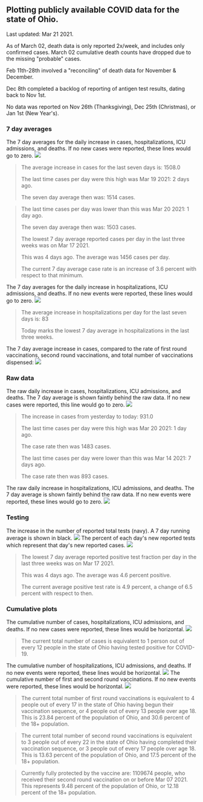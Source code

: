 ## Plotting publicly available COVID data for the state of Ohio. 

Last updated: Mar 21 2021. 

As of March 02, death data is only reported 2x/week, and includes only confirmed cases. March 02 cumulative death counts have dropped due to the missing "probable" cases.

Feb 11th-28th involved a "reconciling" of death data for November & December.

Dec 8th completed a backlog of reporting of antigen test results, dating back to Nov 1st.

No data was reported on Nov 26th (Thanksgiving), Dec 25th (Christmas), or Jan 1st (New Year's).
### 7 day averages
The 7 day averages for the daily increase in cases, hospitalizations, ICU admissions, and deaths. If no new cases were reported, these lines would go to zero.
![](7dayaverage_cases.png)

>The average increase in cases for the last seven days is: 1508.0
>
>The last time cases per day were this high was Mar 19 2021: 2 days ago.
>
>The seven day average then was: 1514 cases.

>
>The last time cases per day was lower than this was Mar 20 2021: 1 day ago.
>
>The seven day average then was: 1503 cases.
>
>The lowest 7 day average reported cases per day in the last three weeks was on Mar 17 2021.
>
>This was 4 days ago. The average was 1456 cases per day.
>
>The current 7 day average case rate is an increase of 3.6 percent with respect to that minimum.

The 7 day averages for the daily increase in hospitalizations, ICU admissions, and deaths. If no new events were reported, these lines would go to zero.
![](7dayaverage_hospital.png)

>The average increase in hospitalizations per day for the last seven days is: 83
>
>Today marks the lowest 7 day average in hospitalizations in the last three weeks.

The 7 day average increase in cases, compared to the rate of first round vaccinations, second round vaccinations, and total number of vaccinations dispensed:
![](DailyVaccinationsCases.png)

### Raw data
The raw daily increase in cases, hospitalizations, ICU admissions, and deaths. The 7 day average is shown faintly behind the raw data. If no new cases were reported, this line would go to zero.
![](DailyCases.png)

>The increase in cases from yesterday to today: 931.0 
>
>The last time cases per day were this high was Mar 20 2021: 1 day ago. 
>
>The case rate then was 1483 cases.
>
>The last time cases per day were lower than this was Mar 14 2021: 7 days ago. 
>
>The case rate then was 893 cases.

The raw daily increase in hospitalizations, ICU admissions, and deaths. The 7 day average is shown faintly behind the raw data. If no new events were reported, these lines would go to zero.
![](DailyHospitalizations.png)

### Testing

The increase in the number of reported total tests (navy). A 7 day running average is shown in black.
![](DailyTests.png)
The percent of each day's new reported tests which represent that day's new reported cases.
![](percentpositive_tests.png)

>The lowest 7 day average reported positive test fraction per day in the last three weeks was on Mar 17 2021.
>
>This was 4 days ago. The average was 4.6 percent positive. 
>
>The current average positive test rate is 4.9 percent, a change of 6.5 percent with respect to then. 

### Cumulative plots
The cumulative number of cases, hospitalizations, ICU admissions, and deaths. If no new cases were reported, these lines would be horizontal.
![](Cases.png)

>The current total number of cases is equivalent to 1 person out of every 12 people in the state of Ohio having tested positive for COVID-19.

The cumulative number of hospitalizations, ICU admissions, and deaths. If no new events were reported, these lines would be horizontal.
![](Hospitalizations.png)
The cumulative number of first and second round vaccinations. If no new events were reported, these lines would be horizontal.
![](Vaccinations.png)

>The current total number of first round vaccinations is equivalent to 4 people out of every 17 in the state of Ohio having begun their vaccination sequence, or 4 people out of every 13 people over age 18.
 >This is 23.84 percent of the population of Ohio, and 30.6 percent of the 18+ population.

>The current total number of second round vaccinations is equivalent to 3 people out of every 22 in the state of Ohio having completed their vaccination sequence, or 3 people out of every 17 people over age 18. 
>This is 13.63 percent of the population of Ohio, and 17.5 percent of the 18+ population.

>Currently fully protected by the vaccine are: 1109674 people, who received their second round vaccination on or before Mar 07 2021.
>This represents 9.48 percent of the population of Ohio, or 12.18 percent of the 18+ population.

